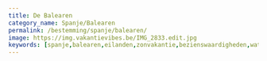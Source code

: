 ```yaml
---
title: De Balearen
category_name: Spanje/Balearen
permalink: /bestemming/spanje/balearen/
image: https://img.vakantievibes.be/IMG_2833.edit.jpg
keywords: [spanje,balearen,eilanden,zonvakantie,bezienswaardigheden,wattedoen,wandelen]
---
```

